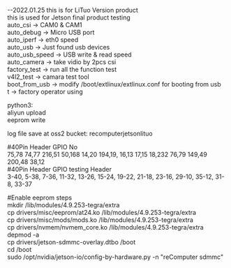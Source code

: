 --2022.01.25 this is for LiTuo Version product      
this is used for Jetson final product testing     
auto_csi 	-> CAM0 & CAM1   
auto_debug	-> Micro USB port   
auto_iperf	-> eth0 speed   
auto_usb	-> Just found usb devices   
auto_usb_speed	-> USB write & read speed   
auto_camera	-> take vidio by 2pcs csi   
factory_test	-> run all the function test   
v4l2_test	-> camara test tool   
boot_from_usb	-> modify /boot/extlinux/extlinux.conf for booting from usb   
t		-> factory operator using   

python3:   
aliyun upload   
eeprom write   

log file save at oss2 bucket: recomputerjetsonlituo   

#40Pin Header GPIO No   
75,78 74,77 216,51 50,168 14,20 194,19, 16,13 17,15 18,232 76,79 149,49 200,48 38,12   
#40Pin Header GPIO testing Header   
3-40, 5-38, 7-36, 11-32, 13-26, 15-24, 19-22, 21-18, 23-16, 29-10, 35-12, 31-8, 33-37   

#Enable eeprom steps      
mkdir /lib/modules/4.9.253-tegra/extra      
cp drivers/misc/eeprom/at24.ko /lib/modules/4.9.253-tegra/extra   
cp drivers/misc/mods/mods.ko /lib/modules/4.9.253-tegra/extra   
cp drivers/nvmem/nvmem_core.ko /lib/modules/4.9.253-tegra/extra   
depmod -a   
cp drivers/jetson-sdmmc-overlay.dtbo /boot      
cd /boot   
sudo /opt/nvidia/jetson-io/config-by-hardware.py -n "reComputer sdmmc"      


